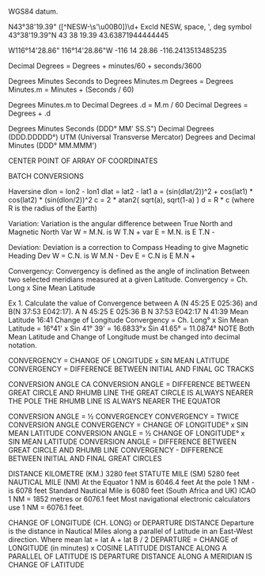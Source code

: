 WGS84 datum.


  N43°38'19.39"               ([^NESW-\s'\u00B0])\d+  Excld NESW, space, ', deg symbol
  43°38'19.39"N
  43 38 19.39
  43.63871944444445

  W116°14'28.86"
  116°14'28.86"W
  -116 14 28.86
  -116.2413513485235

Decimal Degrees = Degrees + minutes/60 + seconds/3600

Degrees Minutes Seconds to Degrees Minutes.m
Degrees = Degrees
Minutes.m = Minutes + (Seconds / 60)

Degrees Minutes.m to Decimal Degrees
.d = M.m / 60
Decimal Degrees = Degrees + .d

Degrees Minutes Seconds (DDD° MM' SS.S")
Decimal Degrees (DDD.DDDDD°)
UTM (Universal Transverse Mercator)
Degrees and Decimal Minutes (DDD° MM.MMM')


CENTER POINT OF ARRAY OF COORDINATES

BATCH CONVERSIONS


Haversine
dlon = lon2 - lon1
dlat = lat2 - lat1
a = (sin(dlat/2))^2 + cos(lat1) * cos(lat2) * (sin(dlon/2))^2
c = 2 * atan2( sqrt(a), sqrt(1-a) )
d = R * c (where R is the radius of the Earth)




Variation: Variation is the angular difference between True North and Magnetic North
Var W = M.N. is W T.N +
var E = M.N. is E T.N -

Deviation:  Deviation is a correction to Compass Heading to give Magnetic Heading
Dev W = C.N. is W M.N -
Dev E = C.N is E M.N + 

Convergency: Convergency is defined as the angle of inclination Between two selected meridians measured at a given Latitude.
Convergency = Ch. Long x Sine Mean Latitude

Ex 1. Calculate the value of Convergence between A (N 45:25 E 025:36) and B(N 37:53 E042:17).
A N 45:25 E 025:36
B N 37:53 E042:17
N 41:39 Mean Latitude 16:41 Change of Longitude
Convergency = Ch. Long° x Sin Mean Latitude
= 16°41' x Sin 41° 39'
= 16.6833°x Sin 41.65°
= 11.0874°
NOTE Both Mean Latitude and Change of Longitude must be changed into decimal notation.

CONVERGENCY = CHANGE OF LONGITUDE x SIN MEAN LATITUDE
CONVERGENCY = DIFFERENCE BETWEEN INITIAL AND FINAL GC TRACKS


CONVERSION ANGLE CA
CONVERSION ANGLE = DIFFERENCE BETWEEN GREAT CIRCLE AND RHUMB LINE
THE GREAT CIRCLE IS ALWAYS NEARER THE POLE
THE RHUMB LINE IS ALWAYS NEARER THE EQUATOR

CONVERSION ANGLE = ½ CONVERGENCEY
CONVERGENCY = TWICE CONVERSION ANGLE
CONVERGENCY = CHANGE OF LONGITUDE° x SIN MEAN LATITUDE
CONVERSION ANGLE = ½ CHANGE OF LONGITUDE° x SIN MEAN LATITUDE
CONVERSION ANGLE = DIFFERENCE BETWEEN GREAT CIRCLE AND RHUMB LINE
CONVERGENCY - DIFFERENCE BETWEEN INITIAL AND FINAL GREAT CIRCLES

DISTANCE
KILOMETRE (KM.) 3280 feet
STATUTE MILE (SM) 5280 feet
NAUTICAL MILE (NM)  At the Equator 1 NM is 6046.4 feet At the pole 1 NM -is 6078 feet
Standard Nautical Mile is 6080 feet (South Africa and UK)
ICAO 1 NM = 1852 metres or 6076.1 feet
Most navigational electronic calculators use 1 NM = 6076.1 feet.

CHANGE OF LONGITUDE (CH. LONG) or DEPARTURE DISTANCE
Departure is the distance in Nautical Miles along a parallel of Latitude in an East-West direction.
Where mean lat = lat A + lat B / 2
DEPARTURE = CHANGE of LONGITUDE (in minutes) x COSINE LATITUDE
DISTANCE ALONG A PARALLEL OF LATITUDE IS DEPARTURE
DISTANCE ALONG A MERIDIAN IS CHANGE OF LATITUDE

